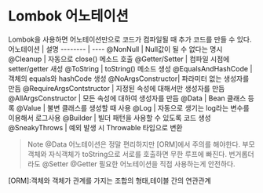 # Lombok 어노테이션 
Lombok을 사용하면 어노테이션만으로 코드가 컴파일될 때 추가 코드를 만들 수 있다. 
어노테이션 | 설명
-------- | ----
@NonNull |  Null값이 될 수 없다는 명시 
@Cleanup | 자동으로 close() 메소드 호출
@Getter/Setter | 컴파일 시점에 setter/getter 새성
@ToString | toString() 메소드 생성
@EqualsAndHashCode | 객체의 equals와 hashCode 생성
@NoArgsConstructor| 파라미터 없는 생성자를 만듬
@RequireArgsContstructor | 지정된 속성에 대해서만 생성자를 만듬
@AllArgsConstructor | 모든 속성에 대하여 생성자를 만듬 
@Data | Bean 클래스 등록
@Value | 불변 클래스를 생성할 때 사용
@Log | 자동으로 생기는 log라는 변수를 이용해서 로그사용
@Builder |  빌더 패턴을 사용할 수 있도록 코드 생성 
@SneakyThrows | 예외 발생 시 Throwable 타입으로 변환

> Note @Data 어노테이션은 정말 편리하지만 [ORM]에서 주의를 해야한다. 
부모 객체와 자식객체가 toString으로 서로를 호출하면 무한 루프에 빠진다. 
번거롭더라도 @Setter @Getter 필요한 어노테이션을 직접 사용하는게 안전하다. 


[ORM]:객체와 객체가 관계를 가지는 조합의 형태,테이블 간의 연관관계 
